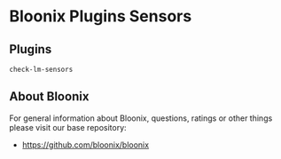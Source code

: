 # Bloonix Plugins Sensors

## Plugins

    check-lm-sensors

## About Bloonix

For general information about Bloonix, questions, ratings or other things please visit our base repository:

* https://github.com/bloonix/bloonix
